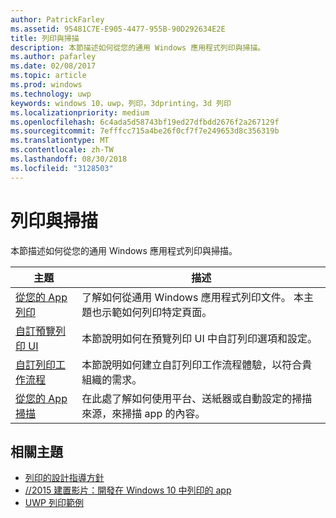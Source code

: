 ```yaml
---
author: PatrickFarley
ms.assetid: 95481C7E-E905-4477-955B-90D292634E2E
title: 列印與掃描
description: 本節描述如何從您的通用 Windows 應用程式列印與掃描。
ms.author: pafarley
ms.date: 02/08/2017
ms.topic: article
ms.prod: windows
ms.technology: uwp
keywords: windows 10，uwp，列印，3dprinting，3d 列印
ms.localizationpriority: medium
ms.openlocfilehash: 6c4ada5d58743bf19ed27dfbdd2676f2a267129f
ms.sourcegitcommit: 7efffcc715a4be26f0cf7f7e249653d8c356319b
ms.translationtype: MT
ms.contentlocale: zh-TW
ms.lasthandoff: 08/30/2018
ms.locfileid: "3128503"
---
```

# <a name="printing-and-scanning"></a>列印與掃描


本節描述如何從您的通用 Windows 應用程式列印與掃描。

| 主題 | 描述 | 
|-------|-------------|
| [從您的 App 列印](print-from-your-app.md) | 了解如何從通用 Windows 應用程式列印文件。 本主題也示範如何列印特定頁面。 |
| [自訂預覽列印 UI](customize-the-print-preview-ui.md) | 本節說明如何在預覽列印 UI 中自訂列印選項和設定。 |
| [自訂列印工作流程](print-workflow-customize.md) | 本節說明如何建立自訂列印工作流程體驗，以符合貴組織的需求。  |
| [從您的 App 掃描](scan-from-your-app.md) | 在此處了解如何使用平台、送紙器或自動設定的掃描來源，來掃描 app 的內容。|

## <a name="related-topics"></a>相關主題

* [列印的設計指導方針](https://msdn.microsoft.com/library/windows/apps/Hh868178)
* [//2015 建置影片：開發在 Windows 10 中列印的 app](https://channel9.msdn.com/Events/Build/2015/2-94)
* [UWP 列印範例](http://go.microsoft.com/fwlink/p/?LinkId=619984)
 

